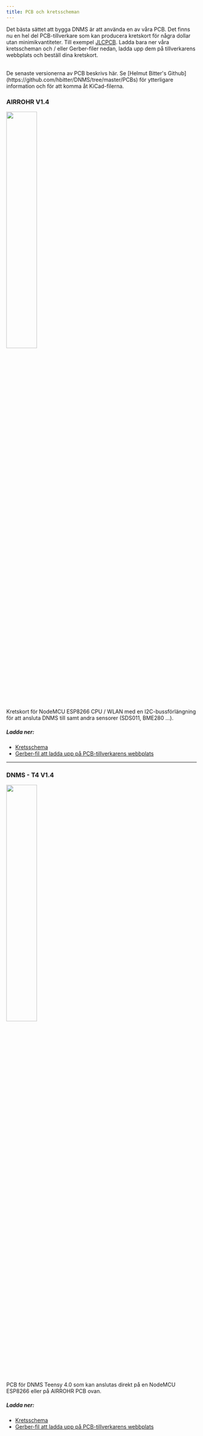 ```yaml
---
title: PCB och kretsscheman
---
```


Det bästa sättet att bygga DNMS är att använda en av våra PCB.
Det finns nu en hel del PCB-tillverkare som kan producera kretskort för några dollar utan minimikvantiteter. Till exempel [JLCPCB](https://jlcpcb.com//).
Ladda bara ner våra kretsscheman och / eller Gerber-filer nedan, ladda upp dem på tillverkarens webbplats och beställ dina kretskort.

<br>
De senaste versionerna av PCB beskrivs här. Se [Helmut Bitter's Github] (https://github.com/hbitter/DNMS/tree/master/PCBs) för ytterligare information och för att komma åt KiCad-filerna.

### AIRROHR V1.4
<img src="../docs/dnms/airrohr-PCB.jpg" style="display: block; width:40%;margin: 1em 0" loading="lazy"/>
Kretskort för NodeMCU ESP8266 CPU / WLAN med en I2C-bussförlängning för att ansluta DNMS till samt andra sensorer (SDS011, BME280 ...).

##### Ladda ner:
* [Kretsschema](../docs/dnms/airrohr-PCB-circuit-diagram.pdf)
* [Gerber-fil att ladda upp på PCB-tillverkarens webbplats](../docs/dnms/airrohr-PCB-circuit-diagram-gerber.zip)

---

### DNMS - T4 V1.4
<img src="../docs/dnms/dnms-noise-measuring-teensy-4.jpg" style="display: block;width:40%; margin: 1em 0" loading="lazy"/>
PCB för DNMS Teensy 4.0 som kan anslutas direkt på en NodeMCU ESP8266 eller på AIRROHR PCB ovan.


##### Ladda ner:
* [Kretsschema](../docs/dnms/dnms-noise-measuring-teensy-40-circuit-diagram.pdf)
* [Gerber-fil att ladda upp på PCB-tillverkarens webbplats](../docs/dnms/dnms-noise-measuring-teensy-40-circuit-gerber.zip)

